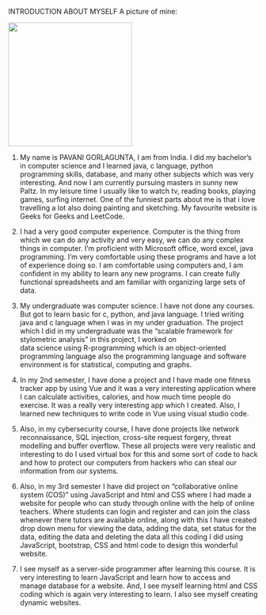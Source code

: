 INTRODUCTION ABOUT MYSELF
A picture of mine:

<img src="https://user-images.githubusercontent.com/60485872/108430426-5620d400-720f-11eb-93ec-640577035e6e.JPG" width="250" height="250"/>

 



1) My name is PAVANI GORLAGUNTA, I am from India. I did my bachelor’s in computer science and I learned java, c language, python programming skills, database, and many other 
   subjects which was very interesting. And now I am currently pursuing masters in sunny new Paltz. In my leisure time I usually like to watch tv, reading books, playing games,
   surfing internet. One of the funniest parts about me is that i love travelling a lot also doing painting and sketching. My favourite website is Geeks for Geeks and LeetCode.
   
2) I had a very good computer experience.  Computer is the thing from which we can do any activity and very easy, we can do any complex things in computer.
   I’m proficient with Microsoft office, word excel, java programming. I’m very comfortable using these programs and have a lot of experience doing so. 
   I am comfortable using computers and, I am confident in my ability to learn any new programs. I can create fully functional spreadsheets and am familiar
   with organizing large sets of data.
   
3) My undergraduate was computer science. I have not done any courses. But got to learn basic for c, python, and java language. I tried writing java and c language 
   when I was in my under graduation.  The project which I did in my undergraduate was the “scalable framework for stylometric analysis” in this project, I worked on  
   data science using R-programming which is an object-oriented programming language also the programming language and software environment is for statistical, computing and graphs.
   
4) In my 2nd semester, I have done a project and  I have made one fitness tracker app by using Vue and it was a very interesting application where 
   I can calculate activities, calories, and how much time people do exercise. It was a really very interesting app which I created. Also, I learned new techniques
   to write code in Vue using visual studio code.
   
5) Also, in my cybersecurity course, I have done projects like network reconnaissance, SQL injection, cross-site request forgery, threat modelling and buffer overflow.
   These all projects were very realistic and interesting to do I used virtual box for this and some sort of code to hack and how to protect our computers from hackers 
   who can steal our information from our systems.
   
6) Also, in my 3rd semester I have did project on “collaborative online system (COS)” using JavaScript and html and CSS where I had made a website for people who
   can study through online with the help of online teachers. Where students can  login and register and can join the class whenever there tutors are available online, 
   along with this I have created drop down menu for viewing the data, adding the data, set status for the data, editing the data and deleting the data all this coding
   I did using JavaScript, bootstrap, CSS and html code to design this wonderful website.

7) I see myself as a server-side programmer after learning this course. It is very interesting to learn JavaScript and learn how to access and manage database for a website.
   And, I see myself learning html and CSS coding which is again very interesting to learn. I also see myself creating dynamic websites. 

















